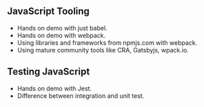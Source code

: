 ## JavaScript Tooling

-   Hands on demo with just babel.
-   Hands on demo with webpack.
-   Using libraries and frameworks from npmjs.com with webpack.
-   Using mature community tools like CRA, Gatsbyjs, wpack.io.

## Testing JavaScript

-   Hands on demo with Jest.
-   Difference between integration and unit test.
